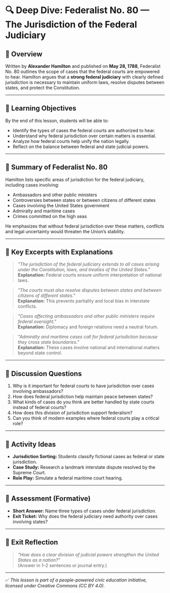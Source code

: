 # 🔍 Deep Dive: Federalist No. 80 — The Jurisdiction of the Federal Judiciary

## 🧭 Overview

Written by **Alexander Hamilton** and published on **May 28, 1788**, Federalist No. 80 outlines the scope of cases that the federal courts are empowered to hear. Hamilton argues that a **strong federal judiciary** with clearly defined jurisdiction is necessary to maintain uniform laws, resolve disputes between states, and protect the Constitution.

---

## 🎯 Learning Objectives

By the end of this lesson, students will be able to:  
- Identify the types of cases the federal courts are authorized to hear.  
- Understand why federal jurisdiction over certain matters is essential.  
- Analyze how federal courts help unify the nation legally.  
- Reflect on the balance between federal and state judicial powers.

---

## 📘 Summary of Federalist No. 80

Hamilton lists specific areas of jurisdiction for the federal judiciary, including cases involving:  
- Ambassadors and other public ministers  
- Controversies between states or between citizens of different states  
- Cases involving the United States government  
- Admiralty and maritime cases  
- Crimes committed on the high seas  

He emphasizes that without federal jurisdiction over these matters, conflicts and legal uncertainty would threaten the Union’s stability.

---

## 📖 Key Excerpts with Explanations

> *"The jurisdiction of the federal judiciary extends to all cases arising under the Constitution, laws, and treaties of the United States."*  
**Explanation:** Federal courts ensure uniform interpretation of national laws.

> *"The courts must also resolve disputes between states and between citizens of different states."*  
**Explanation:** This prevents partiality and local bias in interstate conflicts.

> *"Cases affecting ambassadors and other public ministers require federal oversight."*  
**Explanation:** Diplomacy and foreign relations need a neutral forum.

> *"Admiralty and maritime cases call for federal jurisdiction because they cross state boundaries."*  
**Explanation:** These cases involve national and international matters beyond state control.

---

## 💬 Discussion Questions

1. Why is it important for federal courts to have jurisdiction over cases involving ambassadors?  
2. How does federal jurisdiction help maintain peace between states?  
3. What kinds of cases do you think are better handled by state courts instead of federal courts?  
4. How does this division of jurisdiction support federalism?  
5. Can you think of modern examples where federal courts play a critical role?

---

## 🧪 Activity Ideas

- **Jurisdiction Sorting:** Students classify fictional cases as federal or state jurisdiction.  
- **Case Study:** Research a landmark interstate dispute resolved by the Supreme Court.  
- **Role Play:** Simulate a federal maritime court hearing.

---

## 📎 Assessment (Formative)

- **Short Answer:** Name three types of cases under federal jurisdiction.  
- **Exit Ticket:** Why does the federal judiciary need authority over cases involving states?

---

## 🏁 Exit Reflection

> *“How does a clear division of judicial powers strengthen the United States as a nation?”*  
(Answer in 1–2 sentences or journal entry.)

---

✅ *This lesson is part of a people-powered civic education initiative, licensed under Creative Commons (CC BY 4.0).*

